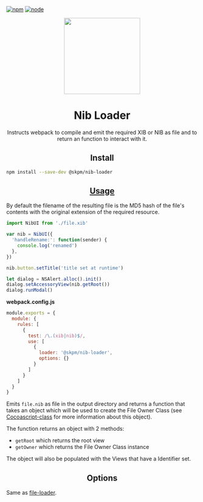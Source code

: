 [![npm][npm]][npm-url]
[![node][node]][node-url]

<div align="center">
  <a href="https://github.com/webpack/webpack">
    <img width="200" height="200"
      src="https://webpack.js.org/assets/icon-square-big.svg">
  </a>
  <h1>Nib Loader</h1>
  <p>Instructs webpack to compile and emit the required XIB or NIB as file and to return an function to interact with it.</p>
</div>

<h2 align="center">Install</h2>

```bash
npm install --save-dev @skpm/nib-loader
```

<h2 align="center"><a href="https://webpack.js.org/concepts/loaders">Usage</a></h2>

By default the filename of the resulting file is the MD5 hash of the file's contents with the original extension of the required resource.

```js
import NibUI from './file.xib'

var nib = NibUI({
  'handleRename:': function(sender) {
    console.log('renamed')
  },
})

nib.button.setTitle('title set at runtime')

let dialog = NSAlert.alloc().init()
dialog.setAccessoryView(nib.getRoot())
dialog.runModal()
```

**webpack.config.js**
```js
module.exports = {
  module: {
    rules: [
      {
        test: /\.(xib|nib)$/,
        use: [
          {
            loader: '@skpm/nib-loader',
            options: {}
          }
        ]
      }
    ]
  }
}
```

Emits `file.nib` as file in the output directory and returns a function that takes an object which will be used to create the File Owner Class (see [Cocoascript-class](https://github.com/darknoon/cocoascript-class) for more information about this object).

The function returns an object with 2 methods:

- `getRoot` which returns the root view
- `getOwner` which returns the File Owner Class instance

The object will also be populated with the Views that have a Identifier set.

<h2 align="center">Options</h2>

Same as [file-loader](https://github.com/skpm/file-loader).

[npm]: https://img.shields.io/npm/v/@skpm/nib-loader.svg
[npm-url]: https://npmjs.com/package/@skpm/nib-loader

[node]: https://img.shields.io/node/v/@skpm/nib-loader.svg
[node-url]: https://nodejs.org
